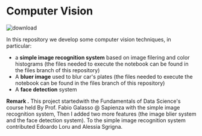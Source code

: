 # Computer Vision

![download](https://user-images.githubusercontent.com/91341004/152332006-8338e370-86ae-4b1f-a25f-0779cb0b1ac5.png)

In this repository we develop some computer vision techniques, in particular:
- a **simple image recognition system** based on image filering and color histograms (the files needed to execute the notebook can be found in the files branch of this repository)
- A **bluer image** used to blur car's plates (the files needed to execute the notebook can be found in the files branch of this repository)
- A **face detection** system

**Remark .** This project startedwith the Fundamentals of Data Science's course held By Prof. Fabio Galasso @ Sapienza with the simple image recognition system, Then I added two more features (the image blier system and the face detection system). To the simple image recognition system contributed Edoardo Loru and Alessia Sgrigna. 

